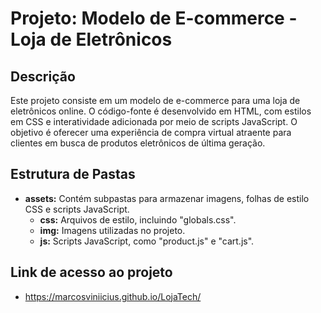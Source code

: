 # Projeto: Modelo de E-commerce - Loja de Eletrônicos

## Descrição

Este projeto consiste em um modelo de e-commerce para uma loja de eletrônicos online. O código-fonte é desenvolvido em HTML, com estilos em CSS e interatividade adicionada por meio de scripts JavaScript. O objetivo é oferecer uma experiência de compra virtual atraente para clientes em busca de produtos eletrônicos de última geração.

## Estrutura de Pastas

- **assets:** Contém subpastas para armazenar imagens, folhas de estilo CSS e scripts JavaScript.
  - **css:** Arquivos de estilo, incluindo "globals.css".
  - **img:** Imagens utilizadas no projeto.
  - **js:** Scripts JavaScript, como "product.js" e "cart.js".
 
## Link de acesso ao projeto
- https://marcosviniicius.github.io/LojaTech/
